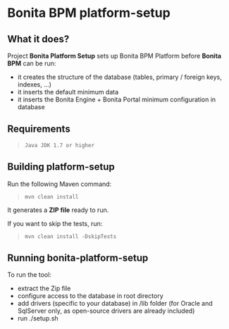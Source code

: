 Bonita BPM platform-setup
=============

What it does?
-------------
Project **Bonita Platform Setup** sets up Bonita BPM Platform before **Bonita BPM** can be run:

* it creates the structure of the database (tables, primary / foreign keys, indexes, ...)
* it inserts the default minimum data 
* it inserts the Bonita Engine + Bonita Portal minimum configuration in database

Requirements
-------------
>     Java JDK 1.7 or higher

Building platform-setup
-----------------
Run the following Maven command:
>     mvn clean install

It generates a **ZIP file** ready to run.

If you want to skip the tests, run:
>     mvn clean install -DskipTests

Running bonita-platform-setup
---
To run the tool:

* extract the Zip file
* configure access to the database in root directory
* add drivers (specific to your database) in /lib folder (for Oracle and SqlServer only, as open-source drivers are already included) 
* run ./setup.sh
